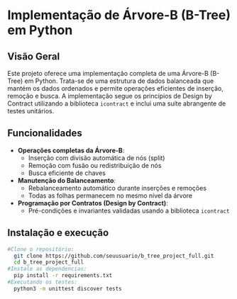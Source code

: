 # Implementação de Árvore-B (B-Tree) em Python

## Visão Geral
Este projeto oferece uma implementação completa de uma Árvore-B (B-Tree) em Python. Trata-se de uma estrutura de dados balanceada que mantém os dados ordenados e permite operações eficientes de inserção, remoção e busca. A implementação segue os princípios de Design by Contract utilizando a biblioteca `icontract` e inclui uma suíte abrangente de testes unitários.

## Funcionalidades
- **Operações completas da Árvore-B**:
  - Inserção com divisão automática de nós (split)
  - Remoção com fusão ou redistribuição de nós
  - Busca eficiente de chaves
- **Manutenção do Balanceamento**:
  - Rebalanceamento automático durante inserções e remoções
  - Todas as folhas permanecem no mesmo nível da árvore
- **Programação por Contratos (Design by Contract)**:
  - Pré-condições e invariantes validadas usando a biblioteca `icontract`

 
## Instalação e execução
 ```bash
 #Clone o repositório:
   git clone https://github.com/seuusuario/b_tree_project_full.git
   cd b_tree_project_full
 #Instale as dependencias:
   pip install -r requirements.txt
 #Executando os testes:
   python3 -m unittest discover tests

